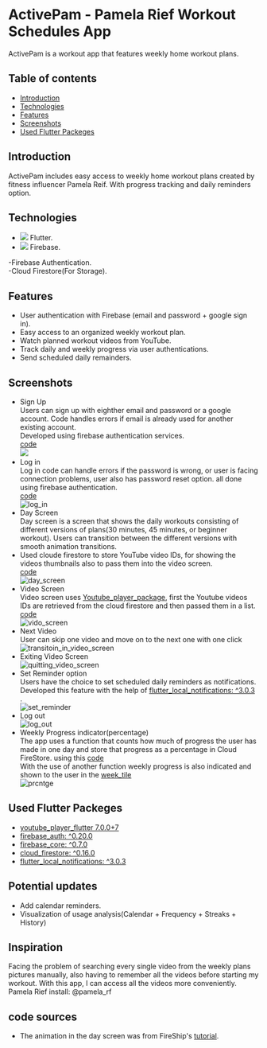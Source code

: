 # ActivePam - Pamela Rief Workout Schedules App
 
ActivePam is a workout app that features weekly home workout plans.
 
## Table of contents
* [Introduction](#Introduction)
* [Technologies](#Technologies)
* [Features](#Features)
* [Screenshots](#Screenshots)
* [Used Flutter Packeges](#Packages)
 
    
## Introduction
 
ActivePam includes easy access to weekly home workout plans created by fitness influencer Pamela Reif. With progress tracking and daily reminders option.
 
## Technologies
 

*  <img src="https://img.icons8.com/color/48/000000/flutter.png"/> Flutter.
*  <img src="https://img.icons8.com/color/48/000000/firebase.png"/> Firebase. <br/>

-Firebase Authentication. <br/>
-Cloud Firestore(For Storage). <br/>
 
## Features
* User authentication with Firebase (email and password + google sign in).
* Easy access to an organized weekly workout plan.
* Watch planned workout videos from YouTube.
* Track daily and weekly progress via user authentications.
* Send scheduled daily remainders.
 
## Screenshots
* Sign Up <br/>
Users can sign up with eighther email and password or a google account.
Code handles errors if email is already used for another existing account. <br/>Developed using firebase authentication services.<br/>
[code](https://github.com/CypherZox/ActivePam/blob/master/lib/screens/register.dart) <br/>
![](sign_up_new.gif)
* Log in <br/>
Log in code can handle errors if the password is wrong, or user is facing connection problems, user also has password reset option. all done using firebase authentication. <br/>
[code](https://github.com/CypherZox/ActivePam/blob/master/lib/screens/log_in.dart)<br/> 
![log_in](log_in_new.gif)
* Day Screen <br/>
Day screen is a screen that shows the daily workouts consisting of different versions of plans(30 minutes, 45 minutes, or beginner workout). Users can transition between the different versions with smooth animation transitions.
* Used cloude firestore to store YouTube video IDs, for showing the videos thumbnails also to pass them into the video screen. <br/>
[code](https://github.com/CypherZox/ActivePam/blob/master/lib/screens/DayScreen.dart) <br/>
![day_screen](day_new1.gif)
* Video Screen <br/>
Video screen uses [Youtube_player_package](https://pub.dev/packages/youtube_player_flutter), first the Youtube videos IDs are retrieved from the cloud firestore and then passed them in a list. <br/>
[code](https://github.com/CypherZox/ActivePam/blob/master/lib/screens/vid_screen.dart) <br/>
![vido_screen](vid_screen_1_new.gif)
* Next Video <br/>
User can skip one video and move on to the next one with one click <br/>
![transitoin_in_video_screen](vid_trans_new.gif)
* Exiting Video Screen <br/>
![quitting_video_screen](quit_vid.gif)
* Set Reminder option <br/>
Users have the choice to set scheduled daily reminders as notifications.
Developed this feature with the help of [flutter_local_notifications: ^3.0.3](https://pub.dev/packages/flutter_local_notifications) . <br/>
![set_reminder](set_reminder_new.gif)
* Log out  <br/>
![log_out](log_out_new.gif)
* Weekly Progress indicator(percentage) <br/>
The app uses a function that counts how much of progress the user has made in one day and store that progress as a percentage in Cloud FireStore. using this [code](https://github.com/CypherZox/ActivePam/blob/master/lib/data/percentage_logic.dart) <br/> 
With the use of another function weekly progress is also indicated and shown to the user in the [week_tile](https://github.com/CypherZox/ActivePam/blob/master/lib/widgets/weektile2.dart)<br/>
![prcntge](progress_indi_new.gif)
 
## Used Flutter Packeges
* [youtube_player_flutter 7.0.0+7](https://pub.dev/packages/youtube_player_flutter)
* [firebase_auth: ^0.20.0](https://pub.dev/packages/firebase_auth)
* [firebase_core: ^0.7.0](https://pub.dev/packages/firebase_core)
* [cloud_firestore: ^0.16.0](https://pub.dev/packages/cloud_firestore)
* [flutter_local_notifications: ^3.0.3](https://pub.dev/packages/flutter_local_notifications)
 
 
## Potential updates 
* Add calendar reminders.
* Visualization of usage analysis(Calendar + Frequency + Streaks + History)
 
## Inspiration 
Facing the problem of searching every single video from the weekly plans pictures manually, also having to remember all the videos before starting my workout.
With this app, I can access all the videos more conveniently.
Pamela Rief install: @pamela_rf
 
## code sources
* The animation in the day screen was from FireShip's [tutorial](https://fireship.io/lessons/flutter-slider-like-reflectly/).
 


